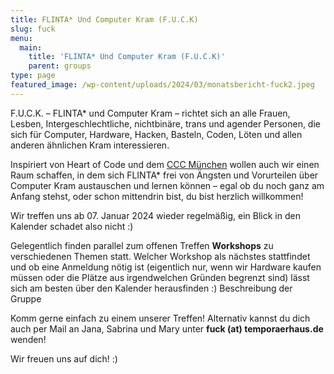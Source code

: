 ```yaml
---
title: FLINTA* Und Computer Kram (F.U.C.K)
slug: fuck
menu: 
  main:
    title: 'FLINTA* Und Computer Kram (F.U.C.K)'
    parent: groups
type: page
featured_image: /wp-content/uploads/2024/03/monatsbericht-fuck2.jpeg
---
```


F.U.C.K. – FLINTA* und Computer Kram – richtet sich an alle Frauen, Lesben, Intergeschlechtliche, nichtbinäre, trans und agender Personen, die sich für Computer, Hardware, Hacken, Basteln, Coden, Löten und allen anderen ähnlichen Kram interessieren.

Inspiriert von Heart of Code und dem [CCC München](https://wiki.muc.ccc.de/fuck-muc) wollen auch wir einen Raum schaffen, in dem sich FLINTA* frei von Ängsten und Vorurteilen über Computer Kram austauschen und lernen können – egal ob du noch ganz am Anfang stehst, oder schon mittendrin bist, du bist herzlich willkommen! 

Wir treffen uns ab 07. Januar 2024 wieder regelmäßig, ein Blick in den Kalender schadet also nicht :)

Gelegentlich finden parallel zum offenen Treffen **Workshops** zu verschiedenen Themen statt. Welcher Workshop als nächstes stattfindet und ob eine Anmeldung nötig ist (eigentlich nur, wenn wir Hardware kaufen müssen oder die Plätze aus irgendwelchen Gründen begrenzt sind) lässt sich am besten über den Kalender herausfinden :) Beschreibung der Gruppe

Komm gerne einfach zu einem unserer Treffen! Alternativ kannst du dich auch per Mail an Jana, Sabrina und Mary unter **fuck (at) temporaerhaus.de** wenden!

Wir freuen uns auf dich! :)
